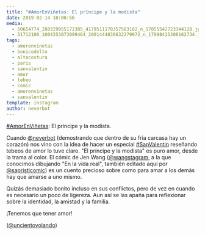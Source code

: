 ```yaml
---
title: "#AmorEnViñetas: El príncipe y la modista"
date: 2019-02-14 10:00:56
media: 
  - 50654774_288329955172385_4179511178357583182_n_17855542723344128.jpg
  - 51712100_1004353073099464_2001444836632279972_n_17998415308162734.jpg
tags: 
  - amorenvinetas
  - bonicodelto
  - altacostura
  - paris
  - sanvalentin
  - amor
  - tebeo
  - comic
  - amorenvinetas
  - sanvalentin
template: instagram
author: neverbot
---
```


[#AmorEnViñetas](/tags/amorenvinetas): El príncipe y la modista.


Cuando [@neverbot](https://instagram.com/neverbot) (demostrando que dentro de su fría carcasa hay un corazón) nos vino con la idea de hacer un especial [#SanValentin](/tags/sanvalentin) reseñando tebeos de amor lo tuve claro. "El príncipe y la modista" es puro amor, desde la trama al color. El cómic de Jen Wang ([@wangstagram](https://instagram.com/wangstagram), a la que conocimos dibujando "En la vida real", también editado aquí por [@sapristicomic](https://instagram.com/sapristicomic)) es un cuento precioso sobre como para amar a los demás hay que amarse a uno mismo.


Quizás demasiado bonito incluso en sus conflictos, pero de vez en cuando es necesario un poco de ligereza. Aun así se las apaña para reflexionar sobre la identidad, la amistad y la familia.


¡Tenemos que tener amor!


([@uncientovolando](https://instagram.com/uncientovolando))







